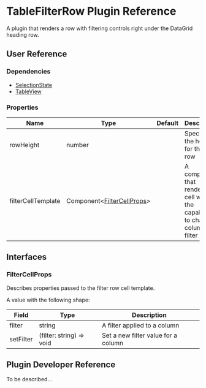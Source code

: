 # TableFilterRow Plugin Reference

A plugin that renders a row with filtering controls right under the DataGrid heading row.

## User Reference

### Dependencies

- [SelectionState](selection-state.md)
- [TableView](table-view.md)

### Properties

Name | Type | Default | Description
-----|------|---------|------------
rowHeight | number | | Specifies the height for the filter row
filterCellTemplate | Component&lt;[FilterCellProps](#filter-cell-props)&gt; | | A component that renders a cell with the capability to change a column filter

## Interfaces

### <a name="filter-cell-props"></a>FilterCellProps

Describes properties passed to the filter row cell template.

A value with the following shape:

Field | Type | Description
------|------|------------
filter | string | A filter applied to a column
setFilter | (filter: string) => void | Set a new filter value for a column

## Plugin Developer Reference

To be described...
